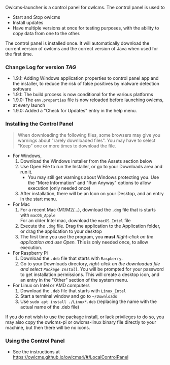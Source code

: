 Owlcms-launcher is a control panel for owlcms.  The control panel is used to

- Start and Stop owlcms
- Install updates
- Have multiple versions at once for testing purposes, with the ability to copy data from one to the other.

The control panel is installed once. It will automatically download the current version of owlcms and the correct version of Java when used for the first time.

### Change Log for version _TAG_

- 1.9.1: Adding Windows application properties to control panel app and the installer, to reduce the risk of false positives by malware detection software
- 1.9.1: The build process is now conditional for the various platforms
- 1.9.0: The `env.properties` file is now reloaded before launching owlcms, at every launch
- 1.9.0: Added a "Check for Updates" entry in the help menu.

### Installing the Control Panel

> When downloading the following files, some browsers may give you warnings about "rarely downloaded files".   You may have to select "Keep" one or more times to download the file.

- For Windows, 
  1. Download the Windows installer from the Assets section below
  2. Use Open File to run the Installer, or go to your Downloads area and run it.
     - You may still get warnings about Windows protecting you. Use the "More Information"  and "Run Anyway" options to allow execution (only needed once)
  3. After installation, there will be an Icon on your Desktop, and an entry in the start menu.
- For Mac
  1. For a recent Mac (M1/M2/...), download the `.dmg`  file that is starts with `macOS_Apple`  
     For an older Intel mac, download the `macOS_Intel` file
  2. Execute the `.dmg` file.  Drag the application to the Application folder, or drag the application to your desktop
  3. The first time you use the program, you **must** *Right-click on the application and use Open.*  This is only needed once, to allow execution.
- For Raspberry Pi
  1. Download the `.deb` file that starts with `Raspberry`.
  2. Go to your Downloads directory, *right-click on the downloaded file and select `Package Install`.*
     You will be prompted for your password to get installation permissions. This will create a desktop icon, and an entry in the "Other" section of the system menu.
- For Linux on Intel or AMD computers
  1. Download the `.deb` file that starts with `Linux_Intel`
  2. Start a terminal window and go to `~/Downloads`
  5. Use `sudo apt install ./Linux*.deb` (replacing the name with the actual name of the .deb file)

If you do not wish to use the package install, or lack privileges to do so, you may also copy the owlcms-pi or owlcms-linux binary file directly to your machine, but then there will be no icons.

### Using the Control Panel

- See the instructions at https://owlcms.github.io/owlcms4/#/LocalControlPanel